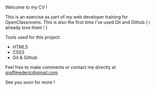 Welcome to my CV !

This is an exercise as part of my web developer training for OpenClassrooms. This is also the first time I've used Git and Github ( i already love them ! )

Tools used for this project:
  - HTML5
  - CSS3
  - Git & Github
 
Feel free to make comments or contact me directly at graffmederic@gmail.com


See you soon for more !
